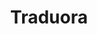 ---
draft: false
title: Traduora
content:
  id: traduora
  name: Traduora
  website: https://traduora.co/
  short_description: Open Translation Management Platform. Teams use Ever Traduora to reach users all around the globe. Automate your translation workflow today
---